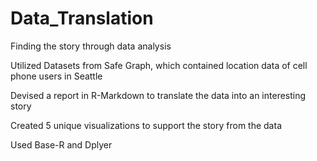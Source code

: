 # Data_Translation
Finding the story through data analysis

Utilized Datasets from Safe Graph, which contained location data of cell phone users in Seattle 

Devised a report in R-Markdown to translate the data into an interesting story 

Created 5 unique visualizations to support the story from the data

Used Base-R and Dplyer 
